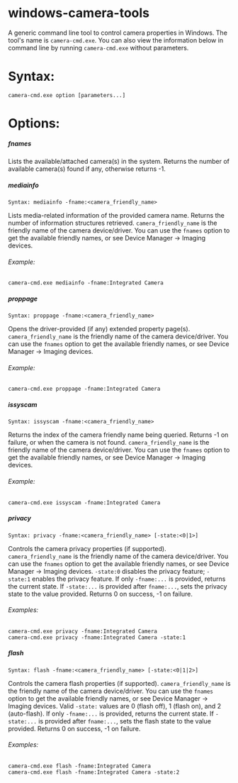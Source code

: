 # windows-camera-tools
A generic command line tool to control camera properties in Windows. The tool's name is `camera-cmd.exe`. You can also view the information below in command line by running `camera-cmd.exe` without parameters.

# Syntax:
```
camera-cmd.exe option [parameters...]
```
# Options:
##### fnames
Lists the available/attached camera(s) in the system. Returns the number of available camera(s) found if any, otherwise returns -1.

##### mediainfo
`Syntax: mediainfo -fname:<camera_friendly_name>`

Lists media-related information of the provided camera name. Returns the number of information structures retrieved. `camera_friendly_name` is the friendly name of the camera device/driver. You can use the `fnames` option to get the available friendly names, or see Device Manager -> Imaging devices.
###### Example:
`camera-cmd.exe mediainfo -fname:Integrated Camera`

##### proppage
`Syntax: proppage -fname:<camera_friendly_name>`

Opens the driver-provided (if any) extended property page(s). `camera_friendly_name` is the friendly name of the camera device/driver. You can use the `fnames` option to get the available friendly names, or see Device Manager -> Imaging devices.
###### Example:
`camera-cmd.exe proppage -fname:Integrated Camera`

##### issyscam
`Syntax: issyscam -fname:<camera_friendly_name>`

Returns the index of the camera friendly name being queried. Returns -1 on failure, or when the camera is not found. `camera_friendly_name` is the friendly name of the camera device/driver. You can use the `fnames` option to get the available friendly names, or see Device Manager -> Imaging devices.
###### Example:
`camera-cmd.exe issyscam -fname:Integrated Camera`

##### privacy
`Syntax: privacy -fname:<camera_friendly_name> [-state:<0|1>]`

Controls the camera privacy properties (if supported). `camera_friendly_name` is the friendly name of the camera device/driver. You can use the `fnames` option to get the available friendly names, or see Device Manager -> Imaging devices. `-state:0` disables the privacy feature; `-state:1` enables the privacy feature. If only `-fname:...` is provided, returns the current state. If `-state:...` is provided after `fname:...`, sets the privacy state to the value provided. Returns 0 on success, -1 on failure.
###### Examples:
```
camera-cmd.exe privacy -fname:Integrated Camera
camera-cmd.exe privacy -fname:Integrated Camera -state:1
```
##### flash
`Syntax: flash -fname:<camera_friendly_name> [-state:<0|1|2>]`

Controls the camera flash properties (if supported). `camera_friendly_name` is the friendly name of the camera device/driver. You can use the `fnames` option to get the available friendly names, or see Device Manager -> Imaging devices. Valid `-state:` values are 0 (flash off), 1 (flash on), and 2 (auto-flash). If only `-fname:...` is provided, returns the current state. If `-state:...` is provided after `fname:...`, sets the flash state to the value provided. Returns 0 on success, -1 on failure.
###### Examples:
```
camera-cmd.exe flash -fname:Integrated Camera
camera-cmd.exe flash -fname:Integrated Camera -state:2
```
